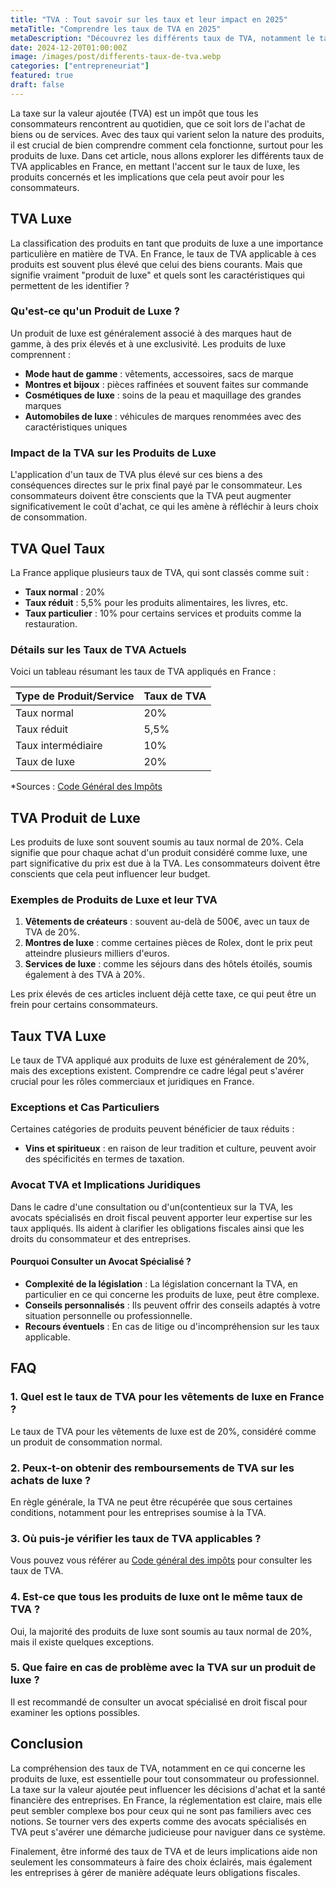 ```yaml
---
title: "TVA : Tout savoir sur les taux et leur impact en 2025"
metaTitle: "Comprendre les taux de TVA en 2025"
metaDescription: "Découvrez les différents taux de TVA, notamment le taux de luxe, et leur impact sur les consommateurs en 2025."
date: 2024-12-20T01:00:00Z
image: /images/post/differents-taux-de-tva.webp
categories: ["entrepreneuriat"]
featured: true
draft: false
---
```


La taxe sur la valeur ajoutée (TVA) est un impôt que tous les consommateurs rencontrent au quotidien, que ce soit lors de l'achat de biens ou de services. Avec des taux qui varient selon la nature des produits, il est crucial de bien comprendre comment cela fonctionne, surtout pour les produits de luxe. Dans cet article, nous allons explorer les différents taux de TVA applicables en France, en mettant l'accent sur le taux de luxe, les produits concernés et les implications que cela peut avoir pour les consommateurs.

## TVA Luxe

La classification des produits en tant que produits de luxe a une importance particulière en matière de TVA. En France, le taux de TVA applicable à ces produits est souvent plus élevé que celui des biens courants. Mais que signifie vraiment "produit de luxe" et quels sont les caractéristiques qui permettent de les identifier ?

### Qu'est-ce qu'un Produit de Luxe ?

Un produit de luxe est généralement associé à des marques haut de gamme, à des prix élevés et à une exclusivité. Les produits de luxe comprennent :

- **Mode haut de gamme** : vêtements, accessoires, sacs de marque
- **Montres et bijoux** : pièces raffinées et souvent faites sur commande
- **Cosmétiques de luxe** : soins de la peau et maquillage des grandes marques
- **Automobiles de luxe** : véhicules de marques renommées avec des caractéristiques uniques

### Impact de la TVA sur les Produits de Luxe

L'application d'un taux de TVA plus élevé sur ces biens a des conséquences directes sur le prix final payé par le consommateur. Les consommateurs doivent être conscients que la TVA peut augmenter significativement le coût d'achat, ce qui les amène à réfléchir à leurs choix de consommation.

## TVA Quel Taux

La France applique plusieurs taux de TVA, qui sont classés comme suit :

- **Taux normal** : 20%
- **Taux réduit** : 5,5% pour les produits alimentaires, les livres, etc.
- **Taux particulier** : 10% pour certains services et produits comme la restauration.
  
### Détails sur les Taux de TVA Actuels

Voici un tableau résumant les taux de TVA appliqués en France :

| Type de Produit/Service             | Taux de TVA  |
|-------------------------------------|--------------|
| Taux normal                         | 20%          |
| Taux réduit                         | 5,5%         |
| Taux intermédiaire                  | 10%          |
| Taux de luxe                        | 20%          |

*Sources : [Code Général des Impôts](https://www.legifrance.gouv.fr/)

## TVA Produit de Luxe

Les produits de luxe sont souvent soumis au taux normal de 20%. Cela signifie que pour chaque achat d'un produit considéré comme luxe, une part significative du prix est due à la TVA. Les consommateurs doivent être conscients que cela peut influencer leur budget.

### Exemples de Produits de Luxe et leur TVA

1. **Vêtements de créateurs** : souvent au-delà de 500€, avec un taux de TVA de 20%.
2. **Montres de luxe** : comme certaines pièces de Rolex, dont le prix peut atteindre plusieurs milliers d'euros.
3. **Services de luxe** : comme les séjours dans des hôtels étoilés, soumis également à des TVA à 20%.

Les prix élevés de ces articles incluent déjà cette taxe, ce qui peut être un frein pour certains consommateurs.

## Taux TVA Luxe

Le taux de TVA appliqué aux produits de luxe est généralement de 20%, mais des exceptions existent. Comprendre ce cadre légal peut s'avérer crucial pour les rôles commerciaux et juridiques en France. 

### Exceptions et Cas Particuliers

Certaines catégories de produits peuvent bénéficier de taux réduits :

- **Vins et spiritueux** : en raison de leur tradition et culture, peuvent avoir des spécificités en termes de taxation.
  
### Avocat TVA et Implications Juridiques

Dans le cadre d'une consultation ou d'un(contentieux sur la TVA, les avocats spécialisés en droit fiscal peuvent apporter leur expertise sur les taux appliqués. Ils aident à clarifier les obligations fiscales ainsi que les droits du consommateur et des entreprises.

#### Pourquoi Consulter un Avocat Spécialisé ?

- **Complexité de la législation** : La législation concernant la TVA, en particulier en ce qui concerne les produits de luxe, peut être complexe.
- **Conseils personnalisés** : Ils peuvent offrir des conseils adaptés à votre situation personnelle ou professionnelle.
- **Recours éventuels** : En cas de litige ou d'incompréhension sur les taux applicable.

## FAQ

### 1. Quel est le taux de TVA pour les vêtements de luxe en France ?
Le taux de TVA pour les vêtements de luxe est de 20%, considéré comme un produit de consommation normal.

### 2. Peux-t-on obtenir des remboursements de TVA sur les achats de luxe ?
En règle générale, la TVA ne peut être récupérée que sous certaines conditions, notamment pour les entreprises soumise à la TVA.

### 3. Où puis-je vérifier les taux de TVA applicables ?
Vous pouvez vous référer au [Code général des impôts](https://www.legifrance.gouv.fr/) pour consulter les taux de TVA.

### 4. Est-ce que tous les produits de luxe ont le même taux de TVA ?
Oui, la majorité des produits de luxe sont soumis au taux normal de 20%, mais il existe quelques exceptions.

### 5. Que faire en cas de problème avec la TVA sur un produit de luxe ?
Il est recommandé de consulter un avocat spécialisé en droit fiscal pour examiner les options possibles.

## Conclusion

La compréhension des taux de TVA, notamment en ce qui concerne les produits de luxe, est essentielle pour tout consommateur ou professionnel. La taxe sur la valeur ajoutée peut influencer les décisions d'achat et la santé financière des entreprises. En France, la réglementation est claire, mais elle peut sembler complexe bos pour ceux qui ne sont pas familiers avec ces notions. Se tourner vers des experts comme des avocats spécialisés en TVA peut s'avérer une démarche judicieuse pour naviguer dans ce système.

Finalement, être informé des taux de TVA et de leurs implications aide non seulement les consommateurs à faire des choix éclairés, mais également les entreprises à gérer de manière adéquate leurs obligations fiscales.